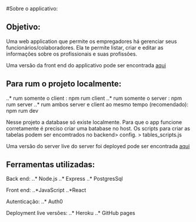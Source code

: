 
#Sobre o applicativo:

## Objetivo:

Uma web application que permite os empregadores há gerenciar seus funcionários/colaboradores. Ela te permite listar, criar e editar as informações 
sobre os profissionais e suas profissões.

Uma versão da front end do applicativo pode ser encontrada [aqui](https://dajalac.github.io/gerenciador_de_profissionais_client)


## Para rum o projeto localmente:

..* rum somente o client : npm rum client
..* rum somente o server : npm rum server
..* rum ambos server e client ao mesmo tempo (recomendado): npm rum dev

Nesse projeto a database só existe localmente. Para que o app funcione corretamente é preciso criar uma batabase no host. Os scripts para criar as tabelas podem ser encomtrados
no backend> config. > tables_scripts.js

Uma versão do server live do server foi deployed pode ser encontrada [aqui](https://aqueous-brook-21441.herokuapp.com/) 

## Ferramentas utilizadas:

Back end:
..* Node.js
..* Express
..* PostgresSql

Front end:
..*JavaScript
..*React

Autenticação:
..* Auth0

Deployment live versões:
..* Heroku
..* GitHub pages

